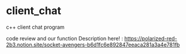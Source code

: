 # client_chat
c++ client chat program

code review and our function Description here! : https://polarized-red-2b3.notion.site/socket-avengers-b6d1fc6e892847eeaca281a3a4e781fb
